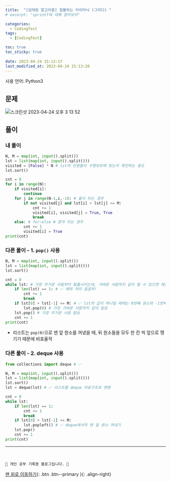 ```yaml
---
title:  "[김태원 알고리즘] 침몰하는 타이타닉 (그리디) "
# excerpt: "sprintf에 대해 알아보자"

categories:
  - CodingTest
tags:
  - [CodingTest]

toc: true
toc_sticky: true
 
date: 2023-04-24 15:13:17
last_modified_at: 2023-04-24 15:13:20
---
```


사용 언어: Python3

## 문제
![스크린샷 2023-04-24 오후 3 13 52](https://user-images.githubusercontent.com/59405576/233913915-d378ba99-ee60-4b45-9126-c6e058bc1f23.png)

## 풀이
### 내 풀이 
```py
N, M = map(int, input().split())
lst = list(map(int, input().split()))
visited = [False] * N # lst의 인원들이 구명보트에 탔는지 확인하는 용도
lst.sort()

cnt = 0
for i in range(N):
    if visited[i]:
        continue
    for j in range(N-1,i,-1): # 둘이 타는 경우
        if not visited[j] and lst[i] + lst[j] <= M:
            cnt += 1
            visited[i], visited[j] = True, True
            break
    else: # for~else # 혼자 타는 경우
        cnt += 1
        visited[i] = True
print(cnt)
```


### 다른 풀이 - 1. `pop()` 사용
```py
N, M = map(int, input().split())
lst = list(map(int, input().split()))
lst.sort()

cnt = 0
while lst: # 가장 무거운 사람부터 탈출시키는데, 가벼운 사람까지 같이 탈 수 있으면 태운다고 생각
    if len(lst) == 1: # ✅ 예외 처리 꼼꼼히!
        cnt += 1
        break
    if lst[0] + lst[-1] <= M: # ✅ lst의 값이 하나일 때에는 0번째 원소와 -1번째 원소가 같은 값이기 때문에 논리 오류 발생 방지
        lst.pop(0) # 가장 가벼운 사람까지 같이 탑승
    lst.pop() # 가장 무거운 사람 탑승
    cnt += 1
print(cnt)
```
- 리스트는 `pop(0)`으로 맨 앞 원소를 꺼냈을 때, 뒤 원소들을 모두 한 칸 씩 앞으로 땡기기 때문에 비효율적



### 다른 풀이 - 2. deque 사용
```py
from collections import deque # ✅

N, M = map(int, input().split())
lst = list(map(int, input().split()))
lst.sort()
lst = deque(lst) # ✅ 리스트를 deque 자료구조로 변환

cnt = 0
while lst:
    if len(lst) == 1:
        cnt += 1
        break
    if lst[0] + lst[-1] <= M:
        lst.popleft() # ✅ deque에서의 맨 앞 원소 꺼내기
    lst.pop()
    cnt += 1
print(cnt)
```







***
<br>


    💛 개인 공부 기록용 블로그입니다. 👻

[맨 위로 이동하기](#){: .btn .btn--primary }{: .align-right}